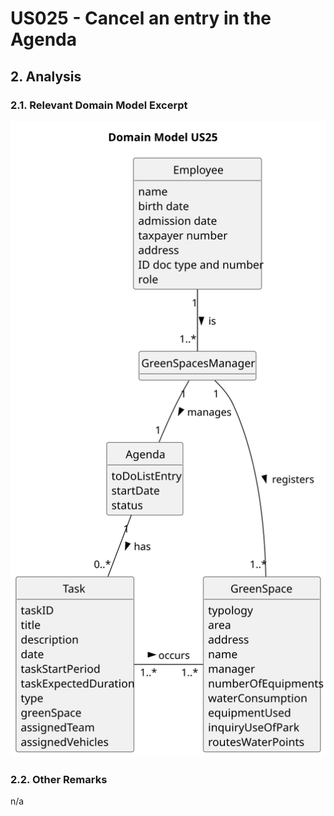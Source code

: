 # US025 - Cancel an entry in the Agenda 

## 2. Analysis

### 2.1. Relevant Domain Model Excerpt 

![Domain Model](svg/us025-domain-model.svg)

### 2.2. Other Remarks

n/a